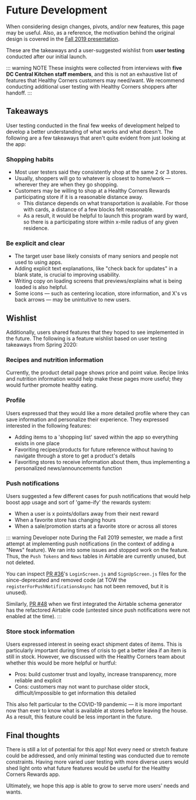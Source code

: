 # Future Development

When considering design changes, pivots, and/or new features, this page may be useful. Also, as a reference, the motivation behind the original design is covered in the [Fall 2019 presentation](https://docs.google.com/presentation/d/1Q5_InElKnsrxvVdGdSQnlQo9-2z041UiefY3XZN8qhc/edit?usp=sharing).

These are the takeaways and a user-suggested wishlist from **user testing** conducted after our initial launch.

::: warning NOTE
These insights were collected from interviews with **five DC Central Kitchen staff members**, and this is not an exhaustive list of features that Healthy Corners customers may need/want. We recommend conducting additional user testing with Healthy Corners shoppers after handoff.
:::

## Takeaways

User testing conducted in the final few weeks of development helped to develop a better understanding of what works and what doesn't. The following are a few takeaways that aren't quite evident from just looking at the app:

### Shopping habits

- Most user testers said they consistently shop at the same 2 or 3 stores.
- Usually, shoppers will go to whatever is closest to home/work — wherever they are when they go shopping.
- Customers may be willing to shop at a Healthy Corners Rewards participating store if it is a reasonable distance away.
  - This distance depends on what transportation is available. For those with cards, a distance of a few blocks felt reasonable.
  - As a result, it would be helpful to launch this program ward by ward, so there is a participating store within x-mile radius of any given residence.

### Be explicit and clear

- The target user base likely consists of many seniors and people not used to using apps.
- Adding explicit text explanations, like "check back for updates" in a blank state, is crucial to improving usability.
- Writing copy on loading screens that previews/explains what is being loaded is also helpful.
- Some icons — such as centering location, store information, and X's vs back arrows — may be unintuitive to new users.

## Wishlist

Additionally, users shared features that they hoped to see implemented in the future. The following is a feature wishlist based on user testing takeaways from Spring 2020:

### Recipes and nutrition information

Currently, the product detail page shows price and point value. Recipe links and nutrition information would help make these pages more useful; they would further promote healthy eating.

### Profile

Users expressed that they would like a more detailed profile where they can save information and personalize their experience. They expressed interested in the following features:

- Adding items to a 'shopping list' saved within the app so everything exists in one place
- Favoriting recipes/products for future reference without having to navigate through a store to get a product's details
- Favoriting stores to receive information about them, thus implementing a personalized news/announcements function

### Push notifications

Users suggested a few different cases for push notifications that would help boost app usage and sort of 'game-ify' the rewards system:

- When a user is x points/dollars away from their next reward
- When a favorite store has changing hours
- When a sale/promotion starts at a favorite store or across all stores

::: warning Developer note
During the Fall 2019 semester, we made a first attempt at implementing push notifications (in the context of adding a "News" feature). We ran into some issues and stopped work on the feature. Thus, the `Push Tokens` and `News` tables in Airtable are currently unused, but not deleted.

You can inspect [PR #36](https://github.com/calblueprint/dccentralkitchen/pull/36/files)'s `LoginScreen.js` and `SignUpScreen.js` files for the since-deprecated and removed code (at TOW the `registerForPushNotificationsAsync` has not been removed, but it is unused).

Similarly, [PR #48](https://github.com/calblueprint/dccentralkitchen/pull/48) when we first integrated the Airtable schema generator has the refactored Airtable code (untested since push notifications were not enabled at the time).
:::

### Store stock information

Users expressed interest in seeing exact shipment dates of items. This is particularly important during times of crisis to get a better idea if an item is still in stock. However, we discussed with the Healthy Corners team about whether this would be more helpful or hurtful:

- Pros: build customer trust and loyalty, increase transparency, more reliable and explicit
- Cons: customers may not want to purchase older stock, difficult/impossible to get information this detailed

This also felt particular to the COVID-19 pandemic — it is more important now than ever to know what is available at stores before leaving the house. As a result, this feature could be less important in the future.

## Final thoughts

There is still a lot of potential for this app! Not every need or stretch feature could be addressed, and only minimal testing was conducted due to remote constraints. Having more varied user testing with more diverse users would shed light onto what future features would be useful for the Healthy Corners Rewards app.

Ultimately, we hope this app is able to grow to serve more users' needs and wants.
